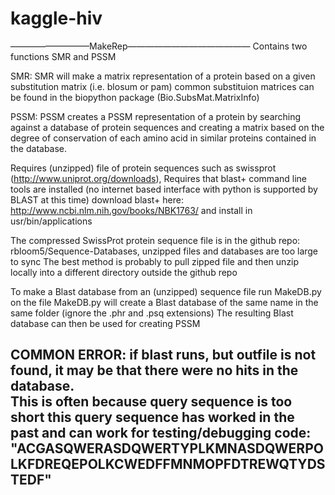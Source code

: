 kaggle-hiv
==========
—————————MakeRep—————————————— 
Contains two functions SMR and PSSM 

SMR:
SMR will make a matrix representation of a protein based on a given substitution matrix (i.e. blosum or pam)
common substituion matrices can be found in the biopython package (Bio.SubsMat.MatrixInfo)


PSSM: 
PSSM creates a PSSM representation of a protein by searching against a database of protein sequences and creating a matrix based on the degree of conservation of each amino acid in similar proteins contained in the database.

Requires (unzipped) file of protein sequences such as swissprot (http://www.uniprot.org/downloads), 
Requires that blast+ command line tools are installed (no internet based interface with python is supported by BLAST at this time)
download blast+ here: http://www.ncbi.nlm.nih.gov/books/NBK1763/ and install in usr/bin/applications


The compressed SwissProt protein sequence file is in the github repo: rbloom5/Sequence-Databases, unzipped files and databases are too large to sync
The best method is probably to pull zipped file and then unzip locally into a different directory outside the github repo


To make a Blast database from an (unzipped) sequence file run MakeDB.py on the file
MakeDB.py will create a Blast database of the same name in the same folder (ignore the .phr and .psq extensions)
The resulting Blast database can then be used for creating PSSM


COMMON ERROR: if blast runs, but outfile is not found, it may be that there were no hits in the database.  
This is often because query sequence is too short
this query sequence has worked in the past and can work for testing/debugging code: 
"ACGASQWERASDQWERTYPLKMNASDQWERPOLKFDREQEPOLKCWEDFFMNMOPFDTREWQTYDSTEDF"
--------------------------------------------------------------------------------------------------------------------------------
